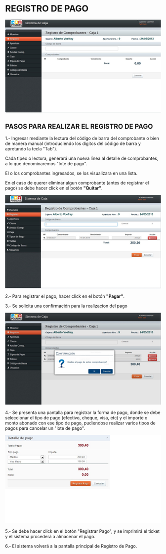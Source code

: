REGISTRO DE PAGO
================



![](<registro ppal.jpg>)



PASOS PARA REALIZAR EL REGISTRO DE PAGO
---------------------------------------



1.- Ingresar mediante la lectura del código de barra del comprobante  o bien de
manera manual (introduciendo los digitos del código de barra y apretando la
tecla "Tab").

Cada tipeo o lectura, generará una nueva línea al detalle de comprobantes, a lo
que denominaremos "lote de pago".

El o los comprobantes ingresados, se los visualizara en una lista.

En el caso de querer eliminar algun comprobante (antes de registrar el pago) se
debe hacer click en el botón **"Quitar"**.



![](<registro comprobante.jpg>)



2.- Para registrar el pago, hacer click en el botón **"Pagar"**.



3.- Se solicita una confirmación para la realizacion del pago



![](<confirmacion pago.jpg>)



4.- Se presenta una pantalla para registrar la forma de pago, donde se debe
seleccionar el tipo de pago (efectivo, cheque, visa, etc) y el importe o monto
abonado con ese tipo de pago, pudiendose realizar varios tipos de pagos para
cancelar un "lote de pago".



![](<forma pago1.jpg>)

5.- Se debe hacer click en el botón "Registrar Pago", y se imprimirá el ticket y
el sistema procederá a almacenar el pago.



6.- El sistema volverá a la pantalla principal de Registro de Pago.






